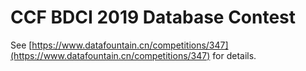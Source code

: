 # CCF BDCI 2019 Database Contest

See [https://www.datafountain.cn/competitions/347](https://www.datafountain.cn/competitions/347) for details.

